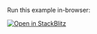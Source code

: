 Run this example in-browser:

[![Open in StackBlitz](https://developer.stackblitz.com/img/open_in_stackblitz.svg)](https://stackblitz.com/github/bouwe77/temba?file=examples%2F01%20-%20Basic%20API%2Findex.js)
